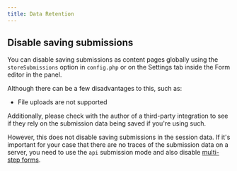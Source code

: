 ```yaml
---
title: Data Retention
---
```


## Disable saving submissions

You can disable saving submissions as content pages globally using the `storeSubmissions` option in `config.php` or on the Settings tab inside the Form editor in the panel.

Although there can be a few disadvantages to this, such as:

- File uploads are not supported

Additionally, please check with the author of a third-party integration to see if they rely on the submission data being saved if you're using such.

However, this does not disable saving submissions in the session data. If it's important for your case that there are no traces of the submission data on a server, you need to use the `api` submission mode and also disable [multi-step forms](./multi-step).
